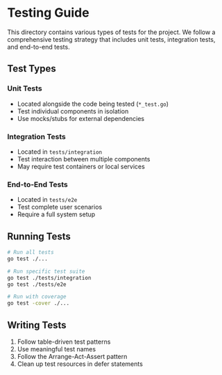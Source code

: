 # Testing Guide

This directory contains various types of tests for the project. We follow a comprehensive testing strategy that includes unit tests, integration tests, and end-to-end tests.

## Test Types

### Unit Tests
- Located alongside the code being tested (`*_test.go`)
- Test individual components in isolation
- Use mocks/stubs for external dependencies

### Integration Tests
- Located in `tests/integration`
- Test interaction between multiple components
- May require test containers or local services

### End-to-End Tests
- Located in `tests/e2e`
- Test complete user scenarios
- Require a full system setup

## Running Tests

```bash
# Run all tests
go test ./...

# Run specific test suite
go test ./tests/integration
go test ./tests/e2e

# Run with coverage
go test -cover ./...
```

## Writing Tests

1. Follow table-driven test patterns
2. Use meaningful test names
3. Follow the Arrange-Act-Assert pattern
4. Clean up test resources in defer statements
